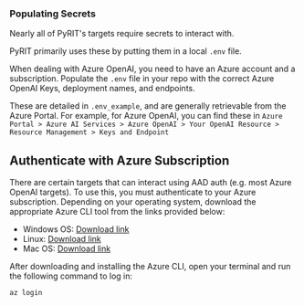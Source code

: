 ### Populating Secrets

Nearly all of PyRIT's targets require secrets to interact with.

PyRIT primarily uses these by putting them in a local `.env` file.

When dealing with Azure OpenAI, you need to have an Azure account and a subscription. Populate the `.env` file in your repo with the correct Azure OpenAI Keys, deployment names, and endpoints.

These are detailed in `.env_example`, and are generally retrievable from the Azure Portal. For example, for Azure OpenAI, you can find these in `Azure Portal > Azure AI Services > Azure OpenAI > Your OpenAI Resource > Resource Management > Keys and Endpoint`

## Authenticate with Azure Subscription

There are certain targets that can interact using AAD auth (e.g. most Azure OpenAI targets). To use this, you must authenticate to your Azure subscription. Depending on your operating system, download the appropriate Azure CLI tool from the links provided below:

   - Windows OS: [Download link](https://learn.microsoft.com/en-us/cli/azure/install-azure-cli-windows?tabs=azure-cli)
   - Linux: [Download link](https://learn.microsoft.com/en-us/cli/azure/install-azure-cli-linux?pivots=apt)
   - Mac OS: [Download link](https://learn.microsoft.com/en-us/cli/azure/install-azure-cli-macos)

   After downloading and installing the Azure CLI, open your terminal and run the following command to log in:

   ```bash
   az login
   ```
